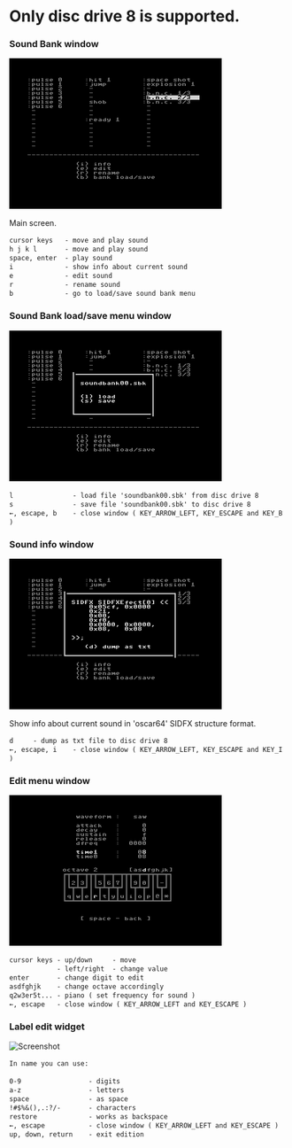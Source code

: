 # Only disc drive 8 is supported.

### Sound Bank window

![Screenshot](screenshots/sound_bank_view.png)

Main screen.
```
cursor keys   - move and play sound
h j k l       - move and play sound
space, enter  - play sound
i             - show info about current sound
e             - edit sound
r             - rename sound
b             - go to load/save sound bank menu
```


### Sound Bank load/save menu window

![Screenshot](screenshots/sound_bank_load_save_view.png)

```
l               - load file 'soundbank00.sbk' from disc drive 8
s               - save file 'soundbank00.sbk' to disc drive 8
←, escape, b    - close window ( KEY_ARROW_LEFT, KEY_ESCAPE and KEY_B )
```

### Sound info window

![Screenshot](screenshots/sound_info_view.png)

Show info about current sound in 'oscar64' SIDFX structure format.
```
d     - dump as txt file to disc drive 8
←, escape, i    - close window ( KEY_ARROW_LEFT, KEY_ESCAPE and KEY_I )
```

### Edit menu window

![Screenshot](screenshots/edit_menu_view.png)

```
cursor keys - up/down     - move
            - left/right  - change value
enter       - change digit to edit
asdfghjk    - change octave accordingly
q2w3er5t... - piano ( set frequency for sound )
←, escape   - close window ( KEY_ARROW_LEFT and KEY_ESCAPE )
```

### Label edit widget

![Screenshot](screenshots/rename_.png)

```
In name you can use:

0-9                 - digits
a-z                 - letters
space               - as space
!#$%&(),.:?/-       - characters
restore             - works as backspace
←, escape           - close window ( KEY_ARROW_LEFT and KEY_ESCAPE )
up, down, return    - exit edition
```
